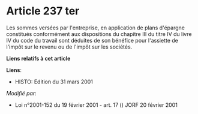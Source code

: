 # Article 237 ter

Les sommes versées par l'entreprise, en application de plans d'épargne constitués conformément aux dispositions du chapitre
III du titre IV du livre IV du code du travail sont déduites de son bénéfice pour l'assiette de l'impôt sur le revenu ou de
l'impôt sur les sociétés.

**Liens relatifs à cet article**

**Liens**:

  - HISTO: Edition du 31 mars 2001

_Modifié par_:

  - Loi n°2001-152 du 19 février 2001 - art. 17 () JORF 20 février 2001
